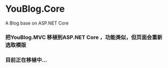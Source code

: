 # YouBlog.Core
A Blog base on ASP.NET Core

### 把YouBlog.MVC 移植到ASP.NET Core ，功能类似，但页面会重新选取模版

### 目前正在移植中...

